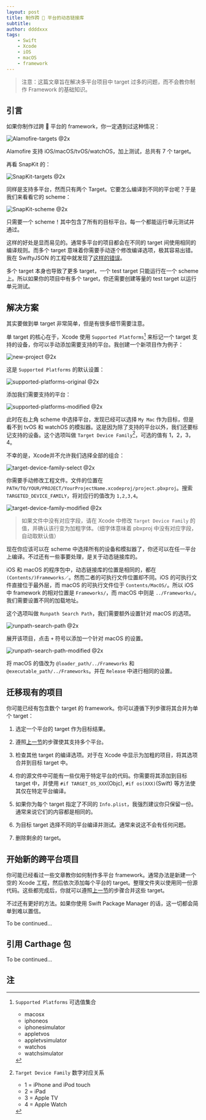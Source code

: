 ```yaml
---
layout: post
title: 制作跨  平台的动态链接库
subtitle:
author: ddddxxx
tags:
    - Swift
    - Xcode
    - iOS
    - macOS
    - framework
---
```


> 注意：这篇文章旨在解决多平台项目中 target 过多的问题，而不会教你制作 Framework 的基础知识。

## 引言

如果你制作过跨  平台的 framework，你一定遇到过这种情况：

![Alamofire-targets @2x](/img/in-post/post-cross-platform-frameworks/Alamofire-targets.png)

Alamofire 支持 iOS/macOS/tvOS/watchOS，加上测试，总共有 7 个 target。

再看 SnapKit 的：

![SnapKit-targets @2x](/img/in-post/post-cross-platform-frameworks/SnapKit-targets.png)

同样是支持多平台，然而只有两个 Target。它要怎么编译到不同的平台呢？于是我们来看看它的 scheme：

![SnapKit-scheme @2x](/img/in-post/post-cross-platform-frameworks/SnapKit-scheme.png)

只需要一个 scheme！其中包含了所有的目标平台。每一个都能运行单元测试并通过。

这样的好处是显而易见的。通常多平台的项目都会在不同的 target 间使用相同的编译规则。而多个 target 意味着你需要手动逐个修改编译选项，极其容易出错。我在 SwiftyJSON 的工程中就发现了[这样的错误](https://github.com/SwiftyJSON/SwiftyJSON/issues/845#issuecomment-304756920)。

多个 target 本身也导致了更多 target，一个 test target 只能运行在一个 scheme 上。所以如果你的项目中有多个 target，你还需要创建等量的 test target 以运行单元测试。

## 解决方案

其实要做到单 target 非常简单，但是有很多细节需要注意。

单 target 的核心在于，Xcode 使用 `Supported Platforms`[^SupportedPlatforms] 来标记一个 target 支持的设备，你可以手动添加需要支持的平台。我创建一个新项目作为例子：

![new-project @2x](/img/in-post/post-cross-platform-frameworks/new-project.png)

这是 `Supported Platforms` 的默认设置：

![supported-platforms-original @2x](/img/in-post/post-cross-platform-frameworks/supported-platforms-original.png)

添加我们需要支持的平台：

![supported-platforms-modified @2x](/img/in-post/post-cross-platform-frameworks/supported-platforms-modified.png)

此时在右上角 scheme 中选择平台，发现已经可以选择 `My Mac` 作为目标，但是 看不到 tvOS 和 watchOS 的模拟器。这是因为除了支持的平台以外，我们还要标记支持的设备。这个选项叫做 `Target Device Family`[^TargetDeviceFamily]，可选的值有 1，2，3，4。

不幸的是，Xcode并不允许我们选择全部的组合：

![target-device-family-select @2x](/img/in-post/post-cross-platform-frameworks/target-device-family-select.png)

你需要手动修改工程文件。文件的位置在 `PATH/TO/YOUR/PROJECT/YourProjectName.xcodeproj/project.pbxproj`。搜索 `TARGETED_DEVICE_FAMILY`，将对应行的值改为 `1,2,3,4`。

![target-device-family-modified @2x](/img/in-post/post-cross-platform-frameworks/target-device-family-modified.png)

> 如果文件中没有对应字段，请在 Xcode 中修改 `Target Device Family` 的值，并确认该行变为加粗字体。（细字体意味着 pbxproj 中没有对应字段，自动取默认值）

现在你应该可以在 scheme 中选择所有的设备和模拟器了，你还可以在任一平台上编译。不过还有一些事要处理，是关于动态链接库的。

iOS 和 macOS 的程序包中，动态链接库的位置是相同的，都在 `(Contents/)Frameworks／`。然而二者的可执行文件位置却不同。iOS 的可执行文件直接位于最外层，而 macOS 的可执行文件位于 `Contents/MacOS/`。所以 iOS 中 framework 的相对位置是 `Frameworks/`，而 macOS 中则是 `../Frameworks/`。我们需要设置不同的加载地址。

这个选项叫做 `Runpath Search Path`，我们需要额外设置针对 macOS 的选项。

![runpath-search-path @2x](/img/in-post/post-cross-platform-frameworks/runpath-search-path.png)

展开该项目，点击 `+` 符号以添加一个针对 macOS 的设置。

![runpath-search-path-modified @2x](/img/in-post/post-cross-platform-frameworks/runpath-search-path-modified.png)

将 macOS 的值改为 `@loader_path/../Frameworks` 和 `@executable_path/../Frameworks`。并在 `Release` 中进行相同的设置。

## 迁移现有的项目

你可能已经有包含数个 target 的 framework。你可以遵循下列步骤将其合并为单个 target：

1. 选定一个平台的 target 作为目标结果。

2. 遵照[上一节](#解决方案)的步骤使其支持多个平台。

3. 检查其他 target 的编译选项。对于在 Xcode 中显示为加粗的项目，将其选项合并到目标 target 中。

4. 你的源文件中可能有一些仅用于特定平台的代码。你需要将其添加到目标 target 中，并使用 `#if TARGET_OS_XXX`(Objc), `#if os(XXX)`(Swift) 等方法使其仅在特定平台编译。

5. 如果你为每个 target 指定了不同的 `Info.plist`，我强烈建议你只保留一份。通常来说它们的内容都是相同的。

6. 为目标 target 选择不同的平台编译并测试。通常来说这不会有任何问题。

7. 删除剩余的 target。

## 开始新的跨平台项目

你可能已经看过一些文章教你如何制作多平台 framework。通常办法是新建一个空的 Xcode 工程，然后依次添加每个平台的 target。整理文件夹以使用同一份源代码。这些都完成后，你就可以遵照[上一节](#迁移现有的项目)的步骤合并这些 target。

不过还有更好的方法。如果你使用 Swift Package Manager 的话，这一切都会简单到难以置信。

To be continued...

## 引用 Carthage 包

To be continued...

## 注

[^SupportedPlatforms]: `Supported Platforms` 可选值集合
    - macosx
    - iphoneos
    - iphonesimulator
    - appletvos
    - appletvsimulator
    - watchos
    - watchsimulator

[^TargetDeviceFamily]: `Target Device Family` 数字对应关系
    - 1 = iPhone and iPod touch
    - 2 = iPad
    - 3 = Apple TV
    - 4 = Apple Watch